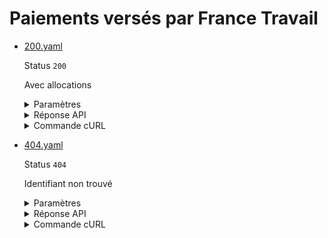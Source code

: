 # Paiements versés par France Travail
* [200.yaml](200.yaml)

  Status `200`

  Avec allocations

  <details><summary>Paramètres</summary>
  <p>

  ```json
  {
    "identifiant": "default"
  }
  ```

  </p>
  </details>

  <details><summary>Réponse API</summary>
  <p>

  ```json
  {
    "data": {
      "identifiant": "default",
      "paiements": [
        {
          "date_versement": "2021-01-01",
          "montant_total": 123.4,
          "montant_allocations": 123.4,
          "montant_aides": 0.0,
          "montant_autres": 0.0
        },
        {
          "date_versement": "2021-02-01",
          "montant_total": 345.1,
          "montant_allocations": 345.1,
          "montant_aides": 0.0,
          "montant_autres": 0.0
        }
      ]
    },
    "links": {
    },
    "meta": {
    }
  }
  ```

  </p>
  </details>

  <details><summary>Commande cURL</summary>
  <p>

  ```bash
  curl -H "X-Api-Key: $token" \
    -G -d 'identifiant=default' \
    --url "https://staging.particulier.api.gouv.fr/v3/france_travail/indemnites/identifiant"
  ```

  </p>
  </details>
* [404.yaml](404.yaml)

  Status `404`

  Identifiant non trouvé

  <details><summary>Paramètres</summary>
  <p>

  ```json
  {
    "identifiant": "inconnu"
  }
  ```

  </p>
  </details>

  <details><summary>Réponse API</summary>
  <p>

  ```json
  {
    "errors": [
      {
        "code": "24003",
        "title": "Entité non trouvée",
        "detail": "Aucune situation France Travail n'a pu être trouvée avec les critères de recherche fournis.",
        "source": null,
        "meta": {
          "provider": "France Travail"
        }
      }
    ]
  }
  ```

  </p>
  </details>

  <details><summary>Commande cURL</summary>
  <p>

  ```bash
  curl -H "X-Api-Key: $token" \
    -G -d 'identifiant=inconnu' \
    --url "https://staging.particulier.api.gouv.fr/v3/france_travail/indemnites/identifiant"
  ```

  </p>
  </details>
